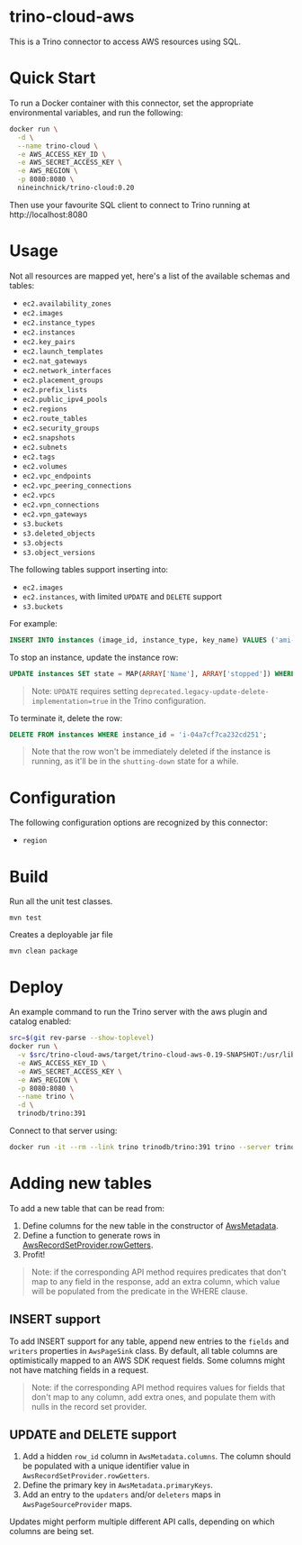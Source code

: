 trino-cloud-aws
=================

This is a Trino connector to access AWS resources using SQL.

# Quick Start

To run a Docker container with this connector, set the appropriate environmental variables, and run the following:
```bash
docker run \
  -d \
  --name trino-cloud \
  -e AWS_ACCESS_KEY_ID \
  -e AWS_SECRET_ACCESS_KEY \
  -e AWS_REGION \
  -p 8080:8080 \
  nineinchnick/trino-cloud:0.20
```

Then use your favourite SQL client to connect to Trino running at http://localhost:8080

# Usage

Not all resources are mapped yet, here's a list of the available schemas and tables:
* `ec2.availability_zones`
* `ec2.images`
* `ec2.instance_types`
* `ec2.instances`
* `ec2.key_pairs`
* `ec2.launch_templates`
* `ec2.nat_gateways`
* `ec2.network_interfaces`
* `ec2.placement_groups`
* `ec2.prefix_lists`
* `ec2.public_ipv4_pools`
* `ec2.regions`
* `ec2.route_tables`
* `ec2.security_groups`
* `ec2.snapshots`
* `ec2.subnets`
* `ec2.tags`
* `ec2.volumes`
* `ec2.vpc_endpoints`
* `ec2.vpc_peering_connections`
* `ec2.vpcs`
* `ec2.vpn_connections`
* `ec2.vpn_gateways`
* `s3.buckets`
* `s3.deleted_objects`
* `s3.objects`
* `s3.object_versions`

The following tables support inserting into:
* `ec2.images`
* `ec2.instances`, with limited `UPDATE` and `DELETE` support
* `s3.buckets`

For example:
```sql
INSERT INTO instances (image_id, instance_type, key_name) VALUES ('ami-05f7491af5eef733a', 't2.micro', 'default')
```

To stop an instance, update the instance row:
```sql
UPDATE instances SET state = MAP(ARRAY['Name'], ARRAY['stopped']) WHERE instance_id = 'i-04a7cf7ca232cd251';
```

> Note: ``UPDATE`` requires setting `deprecated.legacy-update-delete-implementation=true` in the Trino configuration.

To terminate it, delete the row:
```sql
DELETE FROM instances WHERE instance_id = 'i-04a7cf7ca232cd251';
```

> Note that the row won't be immediately deleted if the instance is running,
> as it'll be in the `shutting-down` state for a while.

# Configuration

The following configuration options are recognized by this connector:

* `region`

# Build

Run all the unit test classes.
```
mvn test
```

Creates a deployable jar file
```
mvn clean package
```

# Deploy

An example command to run the Trino server with the aws plugin and catalog enabled:

```bash
src=$(git rev-parse --show-toplevel)
docker run \
  -v $src/trino-cloud-aws/target/trino-cloud-aws-0.19-SNAPSHOT:/usr/lib/trino/plugin/aws \
  -e AWS_ACCESS_KEY_ID \
  -e AWS_SECRET_ACCESS_KEY \
  -e AWS_REGION \
  -p 8080:8080 \
  --name trino \
  -d \
  trinodb/trino:391
```

Connect to that server using:
```bash
docker run -it --rm --link trino trinodb/trino:391 trino --server trino:8080 --catalog aws --schema default
```

# Adding new tables

To add a new table that can be read from:

1. Define columns for the new table in the constructor of [AwsMetadata](src/main/java/pl/net/was/cloud/aws/AwsMetadata.java).
2. Define a function to generate rows in [AwsRecordSetProvider.rowGetters](src/main/java/pl/net/was/cloud/aws/AwsRecordSetProvider.java).
3. Profit!

> Note: if the corresponding API method requires predicates that don't map to any field in the response,
> add an extra column, which value will be populated from the predicate in the WHERE clause.

## INSERT support

To add INSERT support for any table, append new entries to the `fields` and `writers` properties in `AwsPageSink` class.
By default, all table columns are optimistically mapped to an AWS SDK request fields.
Some columns might not have matching fields in a request.

> Note: if the corresponding API method requires values for fields that don't map to any column,
> add extra ones, and populate them with nulls in the record set provider.

## UPDATE and DELETE support

1. Add a hidden `row_id` column in `AwsMetadata.columns`. The column should be populated with a unique identifier value in `AwsRecordSetProvider.rowGetters`.
1. Define the primary key in `AwsMetadata.primaryKeys`.
1. Add an entry to the `updaters` and/or `deleters` maps in `AwsPageSourceProvider` maps.

Updates might perform multiple different API calls, depending on which columns are being set.
